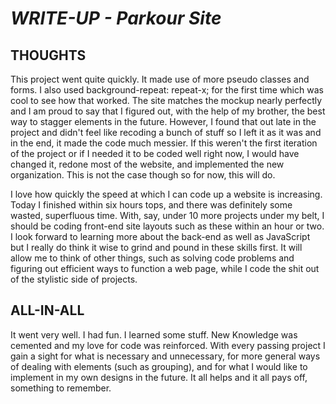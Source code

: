# _WRITE-UP - Parkour Site_

## THOUGHTS

This project went quite quickly. It made use of more pseudo classes and forms. I also used background-repeat: repeat-x; for the first time which was cool to see how that worked. The site matches the mockup nearly perfectly and I am proud to say that I figured out, with the help of my brother, the best way to stagger elements in the future. However, I found that out late in the project and didn't feel like recoding a bunch of stuff so I left it as it was and in the end, it made the code much messier. If this weren't the first iteration of the project or if I needed it to be coded well right now, I would have changed it, redone most of the website, and implemented the new organization. This is not the case though so for now, this will do. 

I love how quickly the speed at which I can code up a website is increasing. Today I finished within six hours tops, and there was definitely some wasted, superfluous time. With, say, under 10 more projects under my belt, I should be coding front-end site layouts such as these within an hour or two. I look forward to learning more about the back-end as well as JavaScript but I really do think it wise to grind and pound in these skills first. It will allow me to think of other things, such as solving code problems and figuring out efficient ways to function a web page, while I code the shit out of the stylistic side of projects.

## ALL-IN-ALL

It went very well. I had fun. I learned some stuff. New Knowledge was cemented and my love for code was reinforced. With every passing project I gain a sight for what is necessary and unnecessary, for more general ways of dealing with elements (such as grouping), and for what I would like to implement in my own designs in the future. It all helps and it all pays off, something to remember.